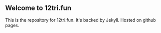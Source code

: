 ## Welcome to 12tri.fun

This is the repository for 12tri.fun. It's backed by Jekyll. Hosted on github pages.

